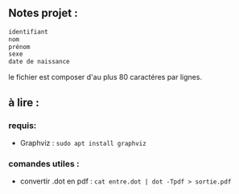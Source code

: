 ## Notes projet :

```txt
identifiant
nom
prénom
sexe
date de naissance
```
le fichier est composer d'au plus 80 caractéres par lignes.

## à lire :

### requis:
- Graphviz : ```sudo apt install graphviz ```

### comandes utiles :
- convertir .dot en pdf : ```cat entre.dot | dot -Tpdf > sortie.pdf```